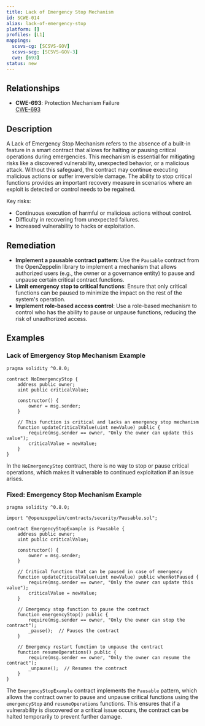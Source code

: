 ```yaml
---
title: Lack of Emergency Stop Mechanism
id: SCWE-014
alias: lack-of-emergency-stop
platform: []
profiles: [L1]
mappings:
  scsvs-cg: [SCSVS-GOV]
  scsvs-scg: [SCSVS-GOV-3]
  cwe: [693]
status: new
---
```


## Relationships
- **CWE-693**: Protection Mechanism Failure  
  [CWE-693](https://cwe.mitre.org/data/definitions/693.html)

## Description
A Lack of Emergency Stop Mechanism refers to the absence of a built-in feature in a smart contract that allows for halting or pausing critical operations during emergencies. This mechanism is essential for mitigating risks like a discovered vulnerability, unexpected behavior, or a malicious attack. Without this safeguard, the contract may continue executing malicious actions or suffer irreversible damage. The ability to stop critical functions provides an important recovery measure in scenarios where an exploit is detected or control needs to be regained.

Key risks:
- Continuous execution of harmful or malicious actions without control.
- Difficulty in recovering from unexpected failures.
- Increased vulnerability to hacks or exploitation.

## Remediation
- **Implement a pausable contract pattern**: Use the `Pausable` contract from the OpenZeppelin library to implement a mechanism that allows authorized users (e.g., the owner or a governance entity) to pause and unpause certain critical contract functions.
- **Limit emergency stop to critical functions**: Ensure that only critical functions can be paused to minimize the impact on the rest of the system's operation.
- **Implement role-based access control**: Use a role-based mechanism to control who has the ability to pause or unpause functions, reducing the risk of unauthorized access.

## Examples

### Lack of Emergency Stop Mechanism Example
```solidity
pragma solidity ^0.8.0;

contract NoEmergencyStop {
    address public owner;
    uint public criticalValue;

    constructor() {
        owner = msg.sender;
    }

    // This function is critical and lacks an emergency stop mechanism
    function updateCriticalValue(uint newValue) public {
        require(msg.sender == owner, "Only the owner can update this value");
        criticalValue = newValue;
    }
}
```
In the `NoEmergencyStop` contract, there is no way to stop or pause critical operations, which makes it vulnerable to continued exploitation if an issue arises.

### Fixed: Emergency Stop Mechanism Example

```solidity
pragma solidity ^0.8.0;

import "@openzeppelin/contracts/security/Pausable.sol";

contract EmergencyStopExample is Pausable {
    address public owner;
    uint public criticalValue;

    constructor() {
        owner = msg.sender;
    }

    // Critical function that can be paused in case of emergency
    function updateCriticalValue(uint newValue) public whenNotPaused {
        require(msg.sender == owner, "Only the owner can update this value");
        criticalValue = newValue;
    }

    // Emergency stop function to pause the contract
    function emergencyStop() public {
        require(msg.sender == owner, "Only the owner can stop the contract");
        _pause();  // Pauses the contract
    }

    // Emergency restart function to unpause the contract
    function resumeOperations() public {
        require(msg.sender == owner, "Only the owner can resume the contract");
        _unpause();  // Resumes the contract
    }
}

```
The `EmergencyStopExample` contract implements the `Pausable` pattern, which allows the contract owner to pause and unpause critical functions using the `emergencyStop` and `resumeOperations` functions. This ensures that if a vulnerability is discovered or a critical issue occurs, the contract can be halted temporarily to prevent further damage.